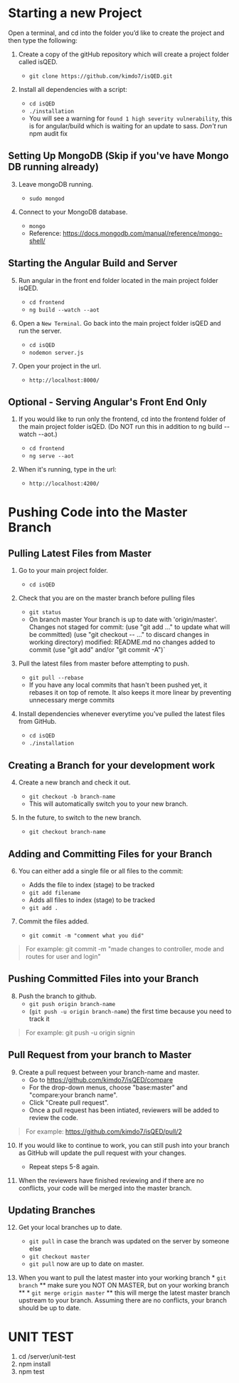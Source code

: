 # Starting a new Project

Open a terminal, and cd into the folder you’d like to create the project and then type the following:

1. Create a copy of the gitHub repository which will create a project folder called isQED.
	* `git clone https://github.com/kimdo7/isQED.git`

2. Install all dependencies with a script:
	* `cd isQED`
	* `./installation`
	* You will see a warning for  `found 1 high severity vulnerability`, this is for angular/build which is waiting for an update to sass. *Don't* run npm audit fix

## Setting Up MongoDB (Skip if you've have Mongo DB running already)

3. Leave mongoDB running.
	* `sudo mongod`
    
4. Connect to your MongoDB database.
	* `mongo`
	* Reference: https://docs.mongodb.com/manual/reference/mongo-shell/

## Starting the Angular Build and Server 

5. Run angular in the front end folder located in the main project folder isQED.
	* `cd frontend`
	* `ng build --watch --aot`
 
6. Open a `New Terminal`. Go back into the main project folder isQED and run the server.
	* `cd isQED`
	* `nodemon server.js`
    
7. Open your project in the url.
	* `http://localhost:8000/`
    
## Optional - Serving Angular's Front End Only

1. If you would like to run only the frontend, cd into the frontend folder of the main project folder isQED.   (Do NOT run this in addition to ng build --watch --aot.)
	* `cd frontend`
	* `ng serve --aot`

2. When it's running, type in the url:
	* `http://localhost:4200/`

# Pushing Code into the Master Branch

## Pulling Latest Files from Master

1. Go to your main project folder.
	* `cd isQED`
	
2. Check that you are on the master branch before pulling files
	* `git status`
	* On branch master
	Your branch is up to date with 'origin/master'.
	Changes not staged for commit:
	(use "git add <file>..." to update what will be committed)
	(use "git checkout -- <file>..." to discard changes in working directory)
	modified: README.md
	no changes added to commit (use "git add" and/or "git commit -A")`

3. Pull the latest files from master before attempting to push.
	* `git pull --rebase` 
	* If you have any local commits that hasn't been pushed yet, it rebases it on top of remote. It also keeps it more linear by preventing unnecessary merge commits
	
4. Install dependencies whenever everytime you've pulled the latest files from GitHub.
	* `cd isQED`
	* `./installation`
	
## Creating a Branch for your development work
	
4. Create a new branch and check it out.
	* `git checkout -b branch-name` 
	* This will automatically switch you to your new branch.

5. In the future, to switch to the new branch.
	* `git checkout branch-name`
	
## Adding and Committing Files for your Branch

6. You can either add a single file or all files to the commit:
	* Adds the file <filename> to index (stage) to be tracked
	* `git add filename` 
	* Adds all files to index (stage) to be tracked
	* `git add .`

7. Commit the files added.
	* `git commit -m "comment what you did"`

> For example:
>   git commit -m "made changes to controller, mode and routes for user and login"

## Pushing Committed Files into your Branch

8. Push the branch to github.
	* `git push origin branch-name`
	* (`git push -u origin branch-name`) the first time because you need to track it

> For example:
>   git push -u origin signin

## Pull Request from your branch to Master

9. Create a pull request between your branch-name and master.
	* Go to https://github.com/kimdo7/isQED/compare
	* For the drop-down menus, choose "base:master" and "compare:your branch name".
	* Click "Create pull request".
	* Once a pull request has been intiated, reviewers will be added to review the code.
	
> For example:
>   https://github.com/kimdo7/isQED/pull/2

10. If you would like to continue to work, you can still push into your branch as GitHub will update the pull request with your changes.
	* Repeat steps 5-8 again.

11. When the reviewers have finished reviewing and if there are no conflicts, your code will be merged into the master branch.

## Updating Branches

12. Get your local branches up to date.
	* `git pull` in case the branch was updated on the server by someone else
	* `git checkout master` 
	* `git pull` now are up to date on master.

13.  When you want to pull the latest master into your working branch
	* `git branch`  ** make sure you NOT ON MASTER, but on your working branch **
	* `git merge origin master`  ** this will merge the latest master branch upstream to your branch.  Assuming there are no conflicts, your branch should be up to date. 

# UNIT TEST
1. cd /server/unit-test
2. npm install
3. npm test
